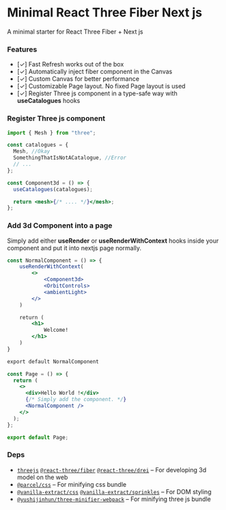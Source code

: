 # Minimal React Three Fiber Next js

A minimal starter for React Three Fiber + Next js

### Features

- [&check;] Fast Refresh works out of the box
- [&check;] Automatically inject fiber component in the Canvas
- [&check;] Custom Canvas for better performance
- [&check;] Customizable Page layout. No fixed Page layout is used
- [&check;] Register Three js component in a type-safe way with **useCatalogues** hooks

### Register Three js component

```jsx
import { Mesh } from "three";

const catalogues = {
  Mesh, //Okay
  SomethingThatIsNotACatalogue, //Error
  // ...
};

const Component3d = () => {
  useCatalogues(catalogues);

  return <mesh>{/* .... */}</mesh>;
};
```

### Add 3d Component into a page

Simply add either **useRender** or **useRenderWithContext** hooks inside your component and put it into nextjs page normally.

```jsx
const NormalComponent = () => {
    useRenderWithContext(
        <>
            <Component3d>
            <OrbitControls>
            <ambientLight>
        </>
    )

    return (
        <h1>
            Welcome!
        </h1>
    )
}

export default NormalComponent
```

```jsx
const Page = () => {
  return (
    <>
      <div>Hello World !</div>
      {/* Simply add the component. */}
      <NormalComponent />
    </>
  );
};

export default Page;
```

### Deps

- [`threejs`](https://github.com/mrdoob/three.js/) [`@react-three/fiber`](https://github.com/pmndrs/react-three-fiber) [`@react-three/drei`](https://github.com/pmndrs/drei) &ndash; For developing 3d model on the web
- [`@parcel/css`](https://github.com/parcel-bundler/parcel-css) &ndash; For minifying css bundle
- [`@vanilla-extract/css`](https://github.com/seek-oss/vanilla-extract) [`@vanilla-extract/sprinkles`](https://github.com/seek-oss/vanilla-extract) &ndash; For DOM styling
- [`@yushijinhun/three-minifier-webpack`](https://github.com/yushijinhun/three-minifier) &ndash; For minifying three js bundle
